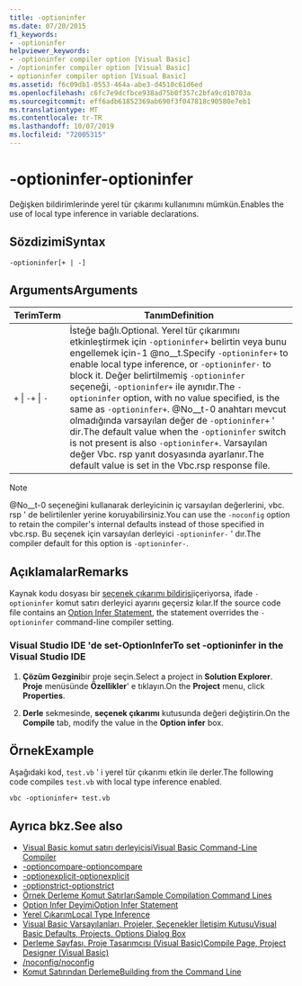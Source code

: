 ```yaml
---
title: -optioninfer
ms.date: 07/20/2015
f1_keywords:
- -optioninfer
helpviewer_keywords:
- -optioninfer compiler option [Visual Basic]
- /optioninfer compiler option [Visual Basic]
- optioninfer compiler option [Visual Basic]
ms.assetid: f6c09db1-0553-464a-abe3-d4510c61d6ed
ms.openlocfilehash: c6fc7e9dcfbce938ad75b0f357c2bfa9cd10703a
ms.sourcegitcommit: eff6adb61852369ab690f3f047818c90580e7eb1
ms.translationtype: MT
ms.contentlocale: tr-TR
ms.lasthandoff: 10/07/2019
ms.locfileid: "72005315"
---
```

# <a name="-optioninfer"></a><span data-ttu-id="4f595-102">-optioninfer</span><span class="sxs-lookup"><span data-stu-id="4f595-102">-optioninfer</span></span>
<span data-ttu-id="4f595-103">Değişken bildirimlerinde yerel tür çıkarımı kullanımını mümkün.</span><span class="sxs-lookup"><span data-stu-id="4f595-103">Enables the use of local type inference in variable declarations.</span></span>  
  
## <a name="syntax"></a><span data-ttu-id="4f595-104">Sözdizimi</span><span class="sxs-lookup"><span data-stu-id="4f595-104">Syntax</span></span>  
  
```console  
-optioninfer[+ | -]  
```  
  
## <a name="arguments"></a><span data-ttu-id="4f595-105">Arguments</span><span class="sxs-lookup"><span data-stu-id="4f595-105">Arguments</span></span>  
  
|<span data-ttu-id="4f595-106">Terim</span><span class="sxs-lookup"><span data-stu-id="4f595-106">Term</span></span>|<span data-ttu-id="4f595-107">Tanım</span><span class="sxs-lookup"><span data-stu-id="4f595-107">Definition</span></span>|  
|---|---|  
|<span data-ttu-id="4f595-108">`+` &#124; `-`</span><span class="sxs-lookup"><span data-stu-id="4f595-108">`+` &#124; `-`</span></span>|<span data-ttu-id="4f595-109">İsteğe bağlı.</span><span class="sxs-lookup"><span data-stu-id="4f595-109">Optional.</span></span> <span data-ttu-id="4f595-110">Yerel tür çıkarımını etkinleştirmek için `-optioninfer+` belirtin veya bunu engellemek için-1 @no__t.</span><span class="sxs-lookup"><span data-stu-id="4f595-110">Specify `-optioninfer+` to enable local type inference, or `-optioninfer-` to block it.</span></span> <span data-ttu-id="4f595-111">Değer belirtilmemiş `-optioninfer` seçeneği, `-optioninfer+` ile aynıdır.</span><span class="sxs-lookup"><span data-stu-id="4f595-111">The `-optioninfer` option, with no value specified, is the same as `-optioninfer+`.</span></span> <span data-ttu-id="4f595-112">@No__t-0 anahtarı mevcut olmadığında varsayılan değer de `-optioninfer+` ' dir.</span><span class="sxs-lookup"><span data-stu-id="4f595-112">The default value when the `-optioninfer` switch is not present is also `-optioninfer+`.</span></span> <span data-ttu-id="4f595-113">Varsayılan değer Vbc. rsp yanıt dosyasında ayarlanır.</span><span class="sxs-lookup"><span data-stu-id="4f595-113">The default value is set in the Vbc.rsp response file.</span></span>|  
  
> [!NOTE]
> <span data-ttu-id="4f595-114">@No__t-0 seçeneğini kullanarak derleyicinin iç varsayılan değerlerini, vbc. rsp ' de belirtilenler yerine koruyabilirsiniz.</span><span class="sxs-lookup"><span data-stu-id="4f595-114">You can use the `-noconfig` option to retain the compiler's internal defaults instead of those specified in vbc.rsp.</span></span> <span data-ttu-id="4f595-115">Bu seçenek için varsayılan derleyici `-optioninfer-` ' dır.</span><span class="sxs-lookup"><span data-stu-id="4f595-115">The compiler default for this option is `-optioninfer-`.</span></span>  
  
## <a name="remarks"></a><span data-ttu-id="4f595-116">Açıklamalar</span><span class="sxs-lookup"><span data-stu-id="4f595-116">Remarks</span></span>  
 <span data-ttu-id="4f595-117">Kaynak kodu dosyası bir [seçenek çıkarımı bildirisi](../../../visual-basic/language-reference/statements/option-infer-statement.md)içeriyorsa, ifade `-optioninfer` komut satırı derleyici ayarını geçersiz kılar.</span><span class="sxs-lookup"><span data-stu-id="4f595-117">If the source code file contains an [Option Infer Statement](../../../visual-basic/language-reference/statements/option-infer-statement.md), the statement overrides the `-optioninfer` command-line compiler setting.</span></span>  
  
### <a name="to-set--optioninfer-in-the-visual-studio-ide"></a><span data-ttu-id="4f595-118">Visual Studio IDE 'de set-OptionInfer</span><span class="sxs-lookup"><span data-stu-id="4f595-118">To set -optioninfer in the Visual Studio IDE</span></span>  
  
1. <span data-ttu-id="4f595-119">**Çözüm Gezgini**bir proje seçin.</span><span class="sxs-lookup"><span data-stu-id="4f595-119">Select a project in **Solution Explorer**.</span></span> <span data-ttu-id="4f595-120">**Proje** menüsünde **Özellikler**' e tıklayın.</span><span class="sxs-lookup"><span data-stu-id="4f595-120">On the **Project** menu, click **Properties**.</span></span>  
  
2. <span data-ttu-id="4f595-121">**Derle** sekmesinde, **seçenek çıkarımı** kutusunda değeri değiştirin.</span><span class="sxs-lookup"><span data-stu-id="4f595-121">On the **Compile** tab, modify the value in the **Option infer** box.</span></span>  
  
## <a name="example"></a><span data-ttu-id="4f595-122">Örnek</span><span class="sxs-lookup"><span data-stu-id="4f595-122">Example</span></span>  
 <span data-ttu-id="4f595-123">Aşağıdaki kod, `test.vb` ' i yerel tür çıkarımı etkin ile derler.</span><span class="sxs-lookup"><span data-stu-id="4f595-123">The following code compiles `test.vb` with local type inference enabled.</span></span>  
  
```console
vbc -optioninfer+ test.vb  
```  
  
## <a name="see-also"></a><span data-ttu-id="4f595-124">Ayrıca bkz.</span><span class="sxs-lookup"><span data-stu-id="4f595-124">See also</span></span>

- [<span data-ttu-id="4f595-125">Visual Basic komut satırı derleyicisi</span><span class="sxs-lookup"><span data-stu-id="4f595-125">Visual Basic Command-Line Compiler</span></span>](../../../visual-basic/reference/command-line-compiler/index.md)
- [<span data-ttu-id="4f595-126">-optioncompare</span><span class="sxs-lookup"><span data-stu-id="4f595-126">-optioncompare</span></span>](../../../visual-basic/reference/command-line-compiler/optioncompare.md)
- [<span data-ttu-id="4f595-127">-optionexplicit</span><span class="sxs-lookup"><span data-stu-id="4f595-127">-optionexplicit</span></span>](../../../visual-basic/reference/command-line-compiler/optionexplicit.md)
- [<span data-ttu-id="4f595-128">-optionstrict</span><span class="sxs-lookup"><span data-stu-id="4f595-128">-optionstrict</span></span>](../../../visual-basic/reference/command-line-compiler/optionstrict.md)
- [<span data-ttu-id="4f595-129">Örnek Derleme Komut Satırları</span><span class="sxs-lookup"><span data-stu-id="4f595-129">Sample Compilation Command Lines</span></span>](../../../visual-basic/reference/command-line-compiler/sample-compilation-command-lines.md)
- [<span data-ttu-id="4f595-130">Option Infer Deyimi</span><span class="sxs-lookup"><span data-stu-id="4f595-130">Option Infer Statement</span></span>](../../../visual-basic/language-reference/statements/option-infer-statement.md)
- [<span data-ttu-id="4f595-131">Yerel Çıkarım</span><span class="sxs-lookup"><span data-stu-id="4f595-131">Local Type Inference</span></span>](../../../visual-basic/programming-guide/language-features/variables/local-type-inference.md)
- [<span data-ttu-id="4f595-132">Visual Basic Varsayılanları, Projeler, Seçenekler İletişim Kutusu</span><span class="sxs-lookup"><span data-stu-id="4f595-132">Visual Basic Defaults, Projects, Options Dialog Box</span></span>](/visualstudio/ide/reference/visual-basic-defaults-projects-options-dialog-box)
- [<span data-ttu-id="4f595-133">Derleme Sayfası, Proje Tasarımcısı (Visual Basic)</span><span class="sxs-lookup"><span data-stu-id="4f595-133">Compile Page, Project Designer (Visual Basic)</span></span>](/visualstudio/ide/reference/compile-page-project-designer-visual-basic)
- [<span data-ttu-id="4f595-134">/noconfig</span><span class="sxs-lookup"><span data-stu-id="4f595-134">/noconfig</span></span>](../../../visual-basic/reference/command-line-compiler/noconfig.md)
- [<span data-ttu-id="4f595-135">Komut Satırından Derleme</span><span class="sxs-lookup"><span data-stu-id="4f595-135">Building from the Command Line</span></span>](../../../visual-basic/reference/command-line-compiler/building-from-the-command-line.md)
